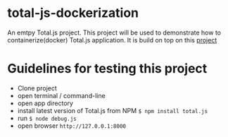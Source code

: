 # total-js-dockerization
An emtpy Total.js project. This project will be used to demonstrate how to containerize(docker) Total.js application. It is build on top on this [project](https://github.com/totaljs/emptyproject-restservice)

# Guidelines for testing this project
- Clone project
- open terminal / command-line
- open app directory
- install latest version of Total.js from NPM `$ npm install total.js`
- run `$ node debug.js`
- open browser `http://127.0.0.1:8000`

